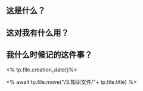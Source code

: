 ## 这是什么？

## 这对我有什么用？

## 我什么时候记的这件事？

<% tp.file.creation_date()%>

<% await tp.file.move("/3.知识文件/"+ tp.file.title) %>